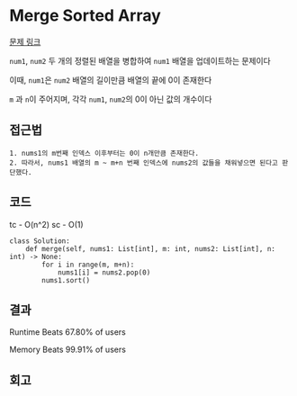 # Merge Sorted Array

[문제 링크](https://leetcode.com/problems/merge-sorted-array/description/?envType=study-plan-v2&envId=top-interview-150)

`num1`, `num2` 두 개의 정렬된 배열을 병합하여 `num1` 배열을 업데이트하는 문제이다

이때, `num1`은 `num2` 배열의 길이만큼 배열의 끝에 0이 존재한다

`m` 과 `n`이 주어지며, 각각 `num1`, `num2`의 0이 아닌 값의 개수이다


## 접근법

```
1. nums1의 m번째 인덱스 이후부터는 0이 n개만큼 존재한다.
2. 따라서, nums1 배열의 m ~ m+n 번째 인덱스에 nums2의 값들을 채워넣으면 된다고 판단했다.
```

## 코드

tc - O(n^2)
sc - O(1) 

```
class Solution:
    def merge(self, nums1: List[int], m: int, nums2: List[int], n: int) -> None:
        for i in range(m, m+n):
            nums1[i] = nums2.pop(0)
        nums1.sort()
```

## 결과

Runtime
Beats 67.80% of users

Memory
Beats 99.91% of users

## 회고
```
```
